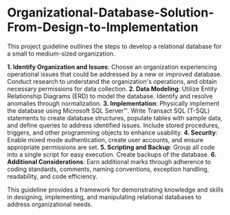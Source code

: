 # Organizational-Database-Solution-From-Design-to-Implementation
This project guideline outlines the steps to develop a relational database for a small to medium-sized organization.

**1. Identify Organization and Issues**: Choose an organization experiencing operational issues that could be addressed by a new or improved database. Conduct research to understand the organization's operations, and obtain necessary permissions for data collection.
**2. Data Modeling**: Utilize Entity Relationship Diagrams (ERD) to model the database. Identify and resolve anomalies through normalization.
**3. Implementation**: Physically implement the database using Microsoft SQL Server™. Write Transact SQL (T-SQL) statements to create database structures, populate tables with sample data, and define queries to address identified issues. Include stored procedures, triggers, and other programming objects to enhance usability.
**4. Security**: Enable mixed mode authentication, create user accounts, and ensure appropriate permissions are set.
**5. Scripting and Backup**: Group all code into a single script for easy execution. Create backups of the database.
**6. Additional Considerations**: Earn additional marks through adherence to coding standards, comments, naming conventions, exception handling, readability, and code efficiency.

This guideline provides a framework for demonstrating knowledge and skills in designing, implementing, and manipulating relational databases to address organizational needs.
